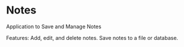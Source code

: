 # Notes
Application to Save and Manage Notes

Features:
Add, edit, and delete notes.
Save notes to a file or database.

